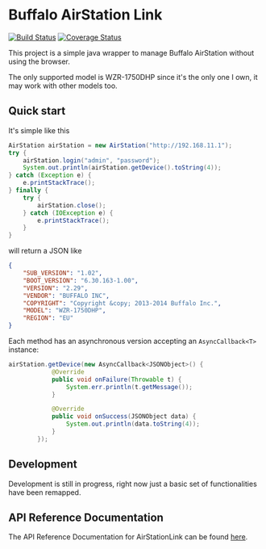 # Buffalo AirStation Link

[![Build Status](https://travis-ci.org/ffalcinelli/airstationlink.png)](https://travis-ci.org/ffalcinelli/airstationlink)
[![Coverage Status](https://img.shields.io/codecov/c/github/ffalcinelli/airstationlink/master.svg)](https://codecov.io/github/ffalcinelli/airstationlink)

This project is a simple java wrapper to manage Buffalo AirStation without using the browser.

The only supported model is WZR-1750DHP since it's the only one I own, it may work with other models too.


## Quick start

It's simple like this

```java
AirStation airStation = new AirStation("http://192.168.11.1");
try {
    airStation.login("admin", "password");
    System.out.println(airStation.getDevice().toString(4));
} catch (Exception e) {
    e.printStackTrace();
} finally {
    try {
        airStation.close();
    } catch (IOException e) {
        e.printStackTrace();
    }
}
```

will return a JSON like

```json
{
    "SUB_VERSION": "1.02",
    "BOOT_VERSION": "6.30.163-1.00",
    "VERSION": "2.29",
    "VENDOR": "BUFFALO INC",
    "COPYRIGHT": "Copyright &copy; 2013-2014 Buffalo Inc.",
    "MODEL": "WZR-1750DHP",
    "REGION": "EU"
}
```

Each method has an asynchronous version accepting an `AsyncCallback<T>` instance:

```java
airStation.getDevice(new AsyncCallback<JSONObject>() {
            @Override
            public void onFailure(Throwable t) {
                System.err.println(t.getMessage());
            }

            @Override
            public void onSuccess(JSONObject data) {
                System.out.println(data.toString(4));
            }
        });
```

## Development

Development is still in progress, right now just a basic set of functionalities have been remapped.

## API Reference Documentation

The API Reference Documentation for AirStationLink can be found [here](https://ffalcinelli.github.io/airstationlink).